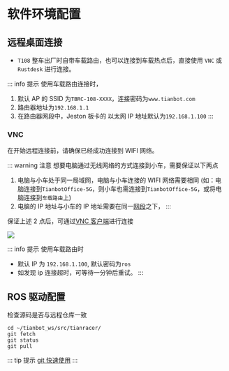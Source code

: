 # 软件环境配置

<!-- ## ssh 网络连接配置

设置网络时不需要连接屏幕，我们可以使用一根 USB-to-Type-C 线即可完成 Jetson 板卡的网络设置

1. 通过 Jetson 板卡的 `Type-C` 接口连接到您的计算机

![](https://tianbot-pic.oss-cn-beijing.aliyuncs.com/tianbot-pic/Tianbot-Doc20240530131108.png)

<p style="text-align: center">具体连接方式如上图</p> 

2. 连接后，在计算机上通过 SSH 访问 `TIANRACER T108` 无人车

```shell
ssh tianbot@192.168.55.1
```

3. 输入密码`ros`后，即可成功连接到 Jetson 板卡。

::: tip 注意

此时的终端用户名从`tianbot@tianbot-ros2go`变成了`tianbot@tianbot-orin-nano`，说明已经成功 ssh 连接到 Jetson 板卡上。
:::

4. 使用以下指令配置 Jetson 板卡网络连接
```shell
sudo nmcli device wifi connect WIFI 名称 password WIFI 密码
```

::: tip 举例如下
假设现在需要让小车连接到名为`TianbotOffice-5G`的 WIFI 网络，密码为`www.tianbot.com`，

则应该在终端 (`此处所说的终端仍然是指以 tianbot@tianbot-nano 为用户名的`) 输入以下指令：

```shell
​​sudo nmcli device wifi connect TianbotOffice-5G password www.tianbot.com

```
:::

命令完成之后，再次查看小车的

5. 命令正常执行后，使用`ifconfig`命令查看 Jetson 板卡的网络信息

从终端（`tianbot@tianbot-nano`）中打印的信息中可以看到，显示`wlan0`网卡的 ip 地址为`192.168.0.129`,则说明小车的 Jetson 板卡主控已成功连接局域网之下

6. 如无意外，此时已成功的配置 `TIANRACER T108` 无人车的 Jeston 板卡 连接到 WIFI 网络中，我们将 USB 断开连接。 -->

## 远程桌面连接

<!-- - 方式一：当将 Jeston 板卡连接到局域网热点后，可以直接使用 `VNC` 或 `Rustdesk` 进行连接。

- 方式二：`T108` 整车出厂时自带车载路由，也可以连接到车载热点后，直接使用 `VNC` 或 `Rustdesk` 进行连接。 -->

- `T108` 整车出厂时自带车载路由，也可以连接到车载热点后，直接使用 `VNC` 或 `Rustdesk` 进行连接。

::: info 提示
使用车载路由连接时，
1. 默认 AP 的 SSID 为`TBRC-108-XXXX`，连接密码为`www.tianbot.com`
2. 路由器地址为`192.168.1.1`
3. 在路由器网段中，Jeston 板卡的 以太网 IP 地址默认为`192.168.1.100`
:::

### VNC
在开始远程连接前，请确保已经成功连接到 WIFI 网络。

::: warning 注意
想要电脑通过无线网络的方式连接到小车，需要保证以下两点
1. 电脑与小车处于同一局域网，电脑与小车连接的 WIFI 网络需要相同 (如：电脑连接到`TianbotOffice-5G`，则小车也需连接到`TianbotOffice-5G`，或将电脑连接到`车载路由`上)
2. 电脑的 IP 地址与小车的 IP 地址需要在同一[网段](https://cloud.tencent.com/developer/article/2009652)之下，
:::

保证上述 2 点后，可通过[VNC 客户端](https://www.realvnc.com/en/connect/download/viewer/)进行连接

![](https://tianbot-pic.oss-cn-beijing.aliyuncs.com/tianbot-pic/Tianbot-Doc20240530130251.png)

::: info 提示
使用车载路由时
- 默认 IP 为 `192.168.1.100`, 默认密码为`ros`
- 如发现 ip 连接超时，可等待一分钟后重试。
:::

## ROS 驱动配置

检查源码是否与远程仓库一致

```shell
cd ~/tianbot_ws/src/tianracer/
git fetch
git status
git pull    
```
::: tip 提示
[git 快速使用](/basic/git.md "git快速使用")
:::
